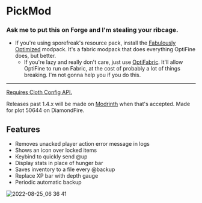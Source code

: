 # PickMod

### Ask me to put this on Forge and I'm stealing your ribcage.
- If you're using sporefreak's resource pack, install the [Fabulously Optimized](https://www.curseforge.com/minecraft/modpacks/fabulously-optimized) modpack. It's a fabric modpack that does everything OptiFine does, but better.
  - If you're lazy and really don't care, just use [OptiFabric](https://www.curseforge.com/minecraft/mc-mods/optifabric). It'll allow OptiFine to run on Fabric, at the cost of probably a lot of things breaking. I'm not gonna help you if you do this.
---

[Requires Cloth Config API.](https://www.curseforge.com/minecraft/mc-mods/cloth-config)
 
Releases past 1.4.x will be made on [Modrinth](https://modrinth.com/mod/pickmod/) when that's accepted. 
Made for plot 50644 on DiamondFire.

## Features

- Removes unacked player action error message in logs
- Shows an icon over locked items
- Keybind to quickly send @up
- Display stats in place of hunger bar
- Saves inventory to a file every @backup
- Replace XP bar with depth gauge
- Periodic automatic backup

![2022-08-25_06 36 41](https://user-images.githubusercontent.com/59123926/186654490-c245c8a8-dfd1-4ffe-bf2f-121521e98ece.png)
